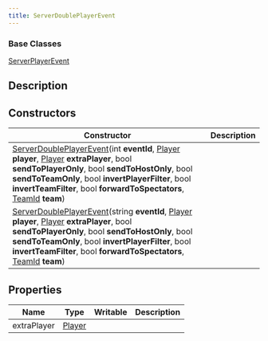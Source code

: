 ```yaml
---
title: ServerDoublePlayerEvent
---
```

### Base Classes

[ServerPlayerEvent](/vext/ref/server/class/serverplayerevent)

## Description

## Constructors

| Constructor                                                                                                                                                                                                                                                                                                                                                                                                            | Description |
| ---------------------------------------------------------------------------------------------------------------------------------------------------------------------------------------------------------------------------------------------------------------------------------------------------------------------------------------------------------------------------------------------------------------------- | ----------- |
| [ServerDoublePlayerEvent](/vext/ref/server/class/serverdoubleplayerevent)(int **eventId**, [Player](/vext/ref/server/class/player) **player**, [Player](/vext/ref/server/class/player) **extraPlayer**, bool **sendToPlayerOnly**, bool **sendToHostOnly**, bool **sendToTeamOnly**, bool **invertPlayerFilter**, bool **invertTeamFilter**, bool **forwardToSpectators**, [TeamId](/vext/ref/fb/teamid) **team**)    |             |
| [ServerDoublePlayerEvent](/vext/ref/server/class/serverdoubleplayerevent)(string **eventId**, [Player](/vext/ref/server/class/player) **player**, [Player](/vext/ref/server/class/player) **extraPlayer**, bool **sendToPlayerOnly**, bool **sendToHostOnly**, bool **sendToTeamOnly**, bool **invertPlayerFilter**, bool **invertTeamFilter**, bool **forwardToSpectators**, [TeamId](/vext/ref/fb/teamid) **team**) |             |

## Properties

| Name        | Type                                  | Writable | Description |
| ----------- | ------------------------------------- | -------- | ----------- |
| extraPlayer | [Player](/vext/ref/server/class/player) |          |             |
